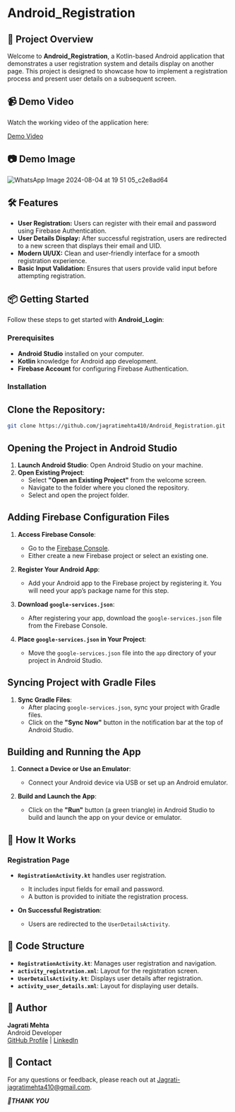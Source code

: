 # Android_Registration

## 🚀 Project Overview

Welcome to **Android_Registration**, a Kotlin-based Android application that demonstrates a user registration system and details display on another page. This project is designed to showcase how to implement a registration process and present user details on a subsequent screen.

## 📹 Demo Video

Watch the working video of the application here:

[Demo Video](https://github.com/user-attachments/assets/ef955104-86b4-4ebb-9db5-ff1354bef209
)

## 📷 Demo Image

![WhatsApp Image 2024-08-04 at 19 51 05_c2e8ad64](https://github.com/user-attachments/assets/2596cf3c-6e91-4847-a227-30314095a4ef)

## 🛠️ Features

- **User Registration:** Users can register with their email and password using Firebase Authentication.
- **User Details Display:** After successful registration, users are redirected to a new screen that displays their email and UID.
- **Modern UI/UX:** Clean and user-friendly interface for a smooth registration experience.
- **Basic Input Validation:** Ensures that users provide valid input before attempting registration.

## 📦 Getting Started

Follow these steps to get started with **Android_Login**:

### Prerequisites

- **Android Studio** installed on your computer.
- **Kotlin** knowledge for Android app development.
- **Firebase Account** for configuring Firebase Authentication.

### Installation

## Clone the Repository:

   ```bash
   git clone https://github.com/jagratimehta410/Android_Registration.git
   ``` 
## Opening the Project in Android Studio

1. **Launch Android Studio**: Open Android Studio on your machine.
2. **Open Existing Project**:
   - Select **"Open an Existing Project"** from the welcome screen.
   - Navigate to the folder where you cloned the repository.
   - Select and open the project folder.

## Adding Firebase Configuration Files

1. **Access Firebase Console**:
   - Go to the [Firebase Console](https://console.firebase.google.com/).
   - Either create a new Firebase project or select an existing one.

2. **Register Your Android App**:
   - Add your Android app to the Firebase project by registering it. You will need your app’s package name for this step.

3. **Download `google-services.json`**:
   - After registering your app, download the `google-services.json` file from the Firebase Console.

4. **Place `google-services.json` in Your Project**:
   - Move the `google-services.json` file into the `app` directory of your project in Android Studio.

## Syncing Project with Gradle Files

1. **Sync Gradle Files**:
   - After placing `google-services.json`, sync your project with Gradle files.
   - Click on the **"Sync Now"** button in the notification bar at the top of Android Studio.

## Building and Running the App

1. **Connect a Device or Use an Emulator**:
   - Connect your Android device via USB or set up an Android emulator.

2. **Build and Launch the App**:
   - Click on the **"Run"** button (a green triangle) in Android Studio to build and launch the app on your device or emulator.

## 🧩 How It Works

### Registration Page

- **`RegistrationActivity.kt`** handles user registration.
  - It includes input fields for email and password.
  - A button is provided to initiate the registration process.

- **On Successful Registration**:
  - Users are redirected to the `UserDetailsActivity`.

## 📄 Code Structure

- **`RegistrationActivity.kt`**: Manages user registration and navigation.
- **`activity_registration.xml`**: Layout for the registration screen.
- **`UserDetailsActivity.kt`**: Displays user details after registration.
- **`activity_user_details.xml`**: Layout for displaying user details.

## 👤 Author

**Jagrati Mehta**  
Android Developer  
[GitHub Profile](https://github.com/jagratimehta410l) | [LinkedIn](https://www.linkedin.com/in/jagrati-mehta-4b87b7213/)

## 📧 Contact

For any questions or feedback, please reach out at [Jagrati-jagratimehta410@gmail.com](Jagrati-jagratimehta410@gmail.com).

***🙏THANK YOU***
